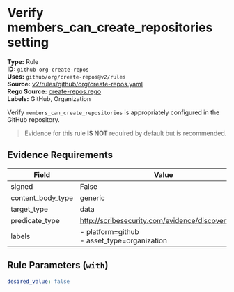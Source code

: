 # Verify members_can_create_repositories setting  
**Type:** Rule  
**ID:** `github-org-create-repos`  
**Uses:** `github/org/create-repos@v2/rules`  
**Source:** [v2/rules/github/org/create-repos.yaml](https://github.com/scribe-public/sample-policies/v2/rules/github/org/create-repos.yaml)  
**Rego Source:** [create-repos.rego](https://github.com/scribe-public/sample-policies/v2/rules/github/org/create-repos.rego)  
**Labels:** GitHub, Organization  

Verify `members_can_create_repositories` is appropriately configured in the GitHub repository.

> Evidence for this rule **IS NOT** required by default but is recommended.


## Evidence Requirements  
| Field | Value |
|-------|-------|
| signed | False |
| content_body_type | generic |
| target_type | data |
| predicate_type | http://scribesecurity.com/evidence/discovery/v0.1 |
| labels | - platform=github<br>- asset_type=organization |

## Rule Parameters (`with`)  
```yaml
desired_value: false
```

